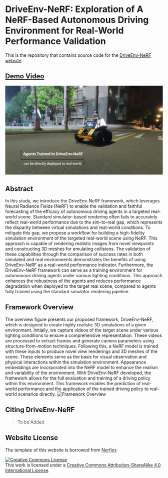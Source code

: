 # DriveEnv-NeRF: Exploration of A NeRF-Based Autonomous Driving Environment for Real-World Performance Validation

This is the repository that contains source code for the [DriveEnv-NeRF website](https://muyishen2040.github.io/DriveEnvNeRF).

## [Demo Video](https://youtu.be/8wNflV_A5FM)

[![](static/images/video_preview.jpg)](https://youtu.be/8wNflV_A5FM)

## Abstract

In this study, we introduce the DriveEnv-NeRF framework, which leverages Neural Radiance Fields (NeRF) to enable the validation and faithful forecasting of the efficacy of autonomous driving agents in a targeted real-world scene. Standard simulator-based rendering often fails to accurately reflect real-world performance due to the sim-to-real gap, which represents the disparity between virtual simulations and real-world conditions. To mitigate this gap, we propose a workflow for building a high-fidelity simulation environment of the targeted real-world scene using NeRF. This approach is capable of rendering realistic images from novel viewpoints and constructing 3D meshes for emulating collisions. The validation of these capabilities through the comparison of success rates in both simulated and real environments demonstrates the benefits of using DriveEnv-NeRF as a real-world performance indicator. Furthermore, the DriveEnv-NeRF framework can serve as a training environment for autonomous driving agents under various lighting conditions. This approach enhances the robustness of the agents and reduces performance degradation when deployed to the target real scene, compared to agents fully trained using the standard simulator rendering pipeline.

## Framework Overview

The overview figure presents our proposed framework, DriveEnv-NeRF, which is designed to create highly
realistic 3D simulations of a given environment. Initially, we capture videos of the target scene under
various lighting conditions to ensure a comprehensive representation. These videos are processed to
extract frames and generate camera parameters using structure-from-motion techniques. Following this, a
NeRF model is trained with these inputs to produce novel view renderings and 3D meshes of the scene. These
elements serve as the basis for visual observation and physical interactions within the simulation
environment. Appearance embeddings are incorporated into the NeRF model to enhance the realism and
variability of the environment. With DriveEnv-NeRF developed, the framework allows for the full evaluation
and training of a driving policy within this environment. This framework enables the prediction of
real-world performance and the application of the trained driving policy to real-world scenarios directly.
![Framework Overview](static/images/framework_overview.png)

## Citing DriveEnv-NeRF

> To be Added

## Website License

The template of this website is borrowed from [Nerfies](https://github.com/nerfies/nerfies.github.io)

<a rel="license" href="http://creativecommons.org/licenses/by-sa/4.0/"><img alt="Creative Commons License" style="border-width:0" src="https://i.creativecommons.org/l/by-sa/4.0/88x31.png" /></a><br />This work is licensed under a <a rel="license" href="http://creativecommons.org/licenses/by-sa/4.0/">Creative Commons Attribution-ShareAlike 4.0 International License</a>.
